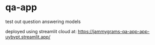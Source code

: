 # qa-app
test out question answering models

deployed using streamlit cloud at: https://jammygrams-qa-app-app-uybvpt.streamlit.app/